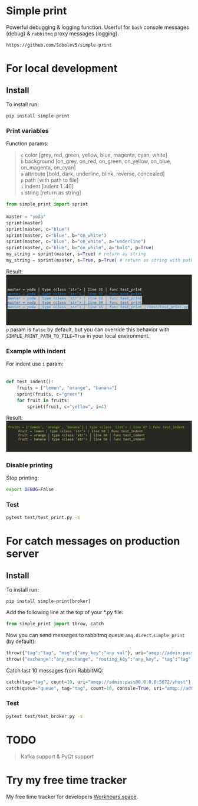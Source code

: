 # Simple print
Powerful debugging & logging function.
Userful for `bash` console messages (debug) & `rabbitmq` proxy messages (logging).

```no-highlight
https://github.com/Sobolev5/simple-print
```

# For local development 
## Install
To install run:
```no-highlight
pip install simple-print
```

### Print variables
Function params:
> `c` color [grey, red, green, yellow, blue, magenta, cyan, white]  
> `b` background [on_grey, on_red, on_green, on_yellow, on_blue, on_magenta, on_cyan]  
> `a` attribute  [bold, dark, underline, blink, reverse, concealed]  
> `p` path [with path to file]  
> `i` indent [indent 1..40]  
> `s` string [return as string]  

```python
from simple_print import sprint 

master = "yoda"
sprint(master) 
sprint(master, c="blue") 
sprint(master, c="blue", b="on_white") 
sprint(master, c="blue", b="on_white", a="underline") 
sprint(master, c="blue", b="on_white", a="bold", p=True) 
my_string = sprint(master, s=True) # return as string
my_string = sprint(master, s=True, p=True) # return as string with path to file 
```
Result:   
![](https://github.com/Sobolev5/simple-print/blob/master/screenshots/common.png)
`p` param is `False` by default, but you can override this behavior with `SIMPLE_PRINT_PATH_TO_FILE=True` in your local environment.

### Example with indent
For indent use `i` param:
```python

def test_indent():
    fruits = ["lemon", "orange", "banana"]
    sprint(fruits, c="green")  
    for fruit in fruits:
        sprint(fruit, c="yellow", i=4)
```
Result:   
![](https://github.com/Sobolev5/simple-print/blob/master/screenshots/indent.png)

### Disable printing
Stop printing:
```sh
export DEBUG=False
```
### Test 
```sh
pytest test/test_print.py -s
```
# For catch messages on production server 
## Install
To install run:
```no-highlight
pip install simple-print[broker]
```

Add the following line at the top of your *.py file:
```python
from simple_print import throw, catch 
```
Now you can send messages to rabbitmq queue `amq.direct`.`simple_print` (by default):
```python
throw({"tag":"tag", "msg":{"any_key":"any val"}, uri="amqp://admin:pass@0.0.0.0:5672/vhost") # default queue
throw({"exchange":"any_exchange", "routing_key":"any_key", "tag":"tag", "msg":{"any_key":"any val"}}, uri="amqp://admin:pass@0.0.0.0:5672/vhost") # with custom routing key
 ``` 
Catch last 10 messages from RabbitMQ:
```python
catch(tag="tag", count=10, uri="amqp://admin:pass@0.0.0.0:5672/vhost") # default queue
catch(queue="queue", tag="tag", count=10, console=True, uri="amqp://admin:pass@0.0.0.0:5672/vhost") # custom queue
```
### Test 
```sh
pytest test/test_broker.py -s
```

# TODO
> Kafka support & PyQt support


# Try my free time tracker
My free time tracker for developers [Workhours.space](https://workhours.space/). 
